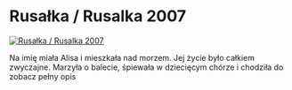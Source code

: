 Rusałka / Rusalka 2007 
=============
[![Rusałka / Rusalka 2007 ](http://vidos.pl/images/player.gif)](http://vidos.pl/rusalka-rusalka-2007)

 Na imię miała Alisa i mieszkała nad morzem. Jej życie było całkiem zwyczajne. Marzyła o balecie, śpiewała w dziecięcym chórze i chodziła do zobacz pełny opis
